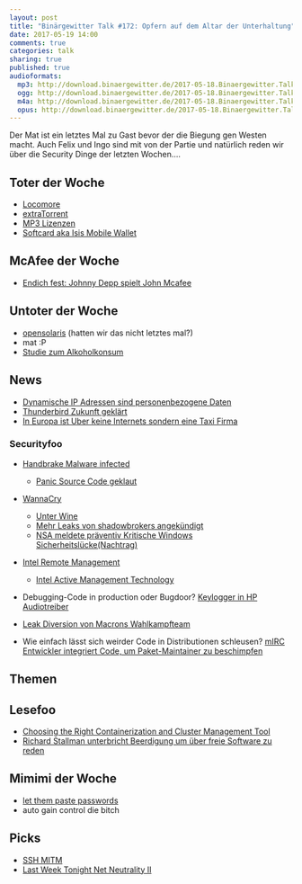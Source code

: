 ```yaml
---
layout: post
title: "Binärgewitter Talk #172: Opfern auf dem Altar der Unterhaltung"
date: 2017-05-19 14:00
comments: true
categories: talk
sharing: true
published: true
audioformats:
  mp3: http://download.binaergewitter.de/2017-05-18.Binaergewitter.Talk.172.mp3
  ogg: http://download.binaergewitter.de/2017-05-18.Binaergewitter.Talk.172.ogg
  m4a: http://download.binaergewitter.de/2017-05-18.Binaergewitter.Talk.172.m4a
  opus: http://download.binaergewitter.de/2017-05-18.Binaergewitter.Talk.172.opus
---
```

Der Mat ist ein letztes Mal zu Gast bevor der die Biegung gen Westen macht. Auch Felix und Ingo sind mit von der Partie und natürlich reden wir über die Security 
Dinge der letzten Wochen....


## Toter der Woche
- [Locomore]( https://locomore.com/de/aktuelles/2017-05-11/ )
- [extraTorrent]( https://torrentfreak.com/extratorrent-shuts-down-for-good-170517/ )
- [MP3 Lizenzen](https://www.heise.de/newsticker/meldung/Fraunhofer-IIS-Lizenzprogramm-fuer-MP3-endet-3714367.html )
- [Softcard aka Isis Mobile Wallet]( https://en.wikipedia.org/wiki/Softcard )

## McAfee der Woche
- [Endich fest: Johnny Depp spielt John Mcafee]( http://www.gulli.com/news/28316-johnny-depp-spielt-john-mcafee-in-filmbiografie-king-of-the-jungle-2017-05-16 )

## Untoter der Woche
- [opensolaris]( https://www.heise.de/newsticker/meldung/OpenIndiana-Hipster-2017-04-Snapshot-des-Unix-Betriebssystems-3706586.html ) (hatten wir das nicht 
letztes mal?)
- mat :P
- [Studie zum Alkoholkonsum](http://www.tagesschau.de/inland/jugendliche-alkohol-105.html)


## News
- [Dynamische IP Adressen sind personenbezogene Daten](https://www.heise.de/newsticker/meldung/BGH-bestaetigt-Dynamische-IP-Adressen-sind-personenbezogene-Daten-3714967.html )
- [Thunderbird Zukunft geklärt](http://www.pro-linux.de/news/1/24730/organisatorische-zukunft-von-thunderbird-gekl%C3%A4rt.html )
- [In Europa ist Uber keine Internets sondern eine Taxi Firma]( https://www.theregister.co.uk/2017/05/11/ecj_advice_uber_is_taxi_firm/ )

### Securityfoo
- [Handbrake Malware infected]( https://forum.handbrake.fr/viewtopic.php?f=33&t=36364 )
  * [Panic Source Code geklaut]( https://www.macrumors.com/2017/05/17/panic-source-code-stolen-in-handbrake-attack/ )
- [WannaCry]( http://blog.talosintelligence.com/2017/05/wannacry.html )
  * [Unter Wine]( https://twitter.com/hackerfantastic/status/863359375787925505 )
  * [Mehr Leaks von shadowbrokers angekündigt]( https://www.theregister.co.uk/2017/05/16/shadow_brokers_return/ ) 
  * [NSA meldete präventiv Kritische Windows 
Sicherheitslücke]( https://www.heise.de/newsticker/meldung/NSA-meldete-kritische-Sicherheitsluecke-aus-Angst-vor-den-Shadow-Brokers-an-Microsoft-3718155.html 
)[(Nachtrag)](
https://www.malwaretech.com/2017/05/how-to-accidentally-stop-a-global-cyber-attacks.html )
- [Intel Remote Management]( https://hardware.slashdot.org/story/17/05/07/2034245/intels-remote-hijacking-flaw-was-worse-than-anyone-thought )
  * [Intel Active Management Technology]( https://en.wikipedia.org/wiki/Intel_Active_Management_Technology )

- Debugging-Code in production oder Bugdoor? [Keylogger in HP Audiotreiber]( 
https://www.modzero.ch/modlog/archives/2017/05/11/de_keylogger_in_hewlett-packard_audio-treiber/index.html )
- [Leak Diversion von Macrons Wahlkampfteam]( 
https://www.heise.de/newsticker/meldung/Hackerangriffe-Team-von-Macron-wehrte-sich-mit-gefaelschten-Dokumenten-3711461.html )
- Wie einfach lässt sich weirder Code in Distributionen schleusen? [mIRC Entwickler integriert Code, um Paket-Maintainer zu 
beschimpfen](https://lwn.net/Articles/22991/ )


## Themen

## Lesefoo
- [Choosing the Right Containerization and Cluster Management Tool](https://www.linkedin.com/pulse/choosing-right-containerization-cluster-management-tool-koltovich )
- [Richard Stallman unterbricht Beerdigung um über freie Software zu reden]( 
https://www.sudosatirical.com/articles/richard-stallman-interjects-local-mans-funeral/ )

## Mimimi der Woche
- [let them paste passwords]( https://www.ncsc.gov.uk/blog-post/let-them-paste-passwords )
- auto gain control die bitch

## Picks
- [SSH MITM]( https://github.com/jtesta/ssh-mitm )
- [Last Week Tonight Net Neutrality II]( https://www.youtube.com/watch?v=92vuuZt7wak )
